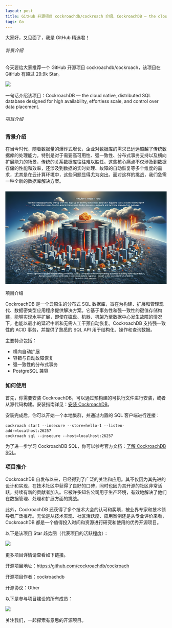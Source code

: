 ```yaml
---
layout: post
title: GitHub 开源项目 cockroachdb/cockroach 介绍，CockroachDB — the cloud native, distributed SQL database designed for high availability, effortless scale, and control over data placement.
tags: Go
---
```


大家好，又见面了，我是 GitHub 精选君！

###### 背景介绍

今天要给大家推荐一个 GitHub 开源项目 cockroachdb/cockroach，该项目在 GitHub 有超过 29.9k Star。

![](https://stats.deeptrain.net/repo/cockroachdb/cockroach/?theme=light)

一句话介绍该项目：CockroachDB — the cloud native, distributed SQL database designed for high availability, effortless scale, and control over data placement.





###### 项目介绍

### 背景介绍

在当今时代，随着数据量的爆炸式增长，企业对数据库的需求已远远超越了传统数据库的处理能力。特别是对于需要高可用性、强一致性、分布式事务支持以及横向扩展能力的场景，传统的关系数据库往往难以胜任。这些核心痛点不仅涉及到数据存储的性能和效率，还涉及到数据的实时处理、故障的自动恢复等多个维度的需求，尤其是在云计算环境中，这些问题显得尤为突出。面对这样的挑战，我们急需一种全新的数据库解决方案。

### 

![](https://raw.githubusercontent.com/ZhuPeng/pic/master/mac/compress_tmp-2ac3aec619211add503259d0da3dce41.png)

项目介绍

CockroachDB 是一个云原生的分布式 SQL 数据库，旨在为构建、扩展和管理现代、数据密集型应用程序提供解决方案。它基于事务性和强一致性的键值存储构建，能够实现水平扩展，即使在磁盘、机器、机架乃至数据中心发生故障的情况下，也能以最小的延迟中断和无需人工干预自动恢复。CockroachDB 支持强一致性的 ACID 事务，并提供了熟悉的 SQL API 用于结构化、操作和查询数据。

主要特点包括：  
- 横向自动扩展
- 容错与自动故障恢复
- 强一致性的分布式事务
- PostgreSQL 兼容

### 如何使用

首先，你需要安装 CockroachDB，可以通过预构建的可执行文件进行安装，或者从源代码构建。安装指南详见：[安装 CockroachDB](https://www.cockroachlabs.com/docs/stable/install-cockroachdb.html)。

安装完成后，你可以开始一个本地集群，并通过内置的 SQL 客户端进行连接：

```shell
cockroach start --insecure --store=hello-1 --listen-addr=localhost:26257
cockroach sql --insecure --host=localhost:26257
```

为了进一步学习 CockroachDB SQL，你可以参考官方文档：[了解 CockroachDB SQL](https://www.cockroachlabs.com/docs/stable/learn-cockroachdb-sql.html)。

### 项目推介

CockroachDB 自发布以来，已经得到了广泛的关注和应用。其不仅因为其先进的设计和实现，在技术社区中获得了良好的口碑，同时也因为其开源的社区非常活跃，持续有新的贡献者加入。它被许多知名公司用于生产环境，有效地解决了他们在数据管理、处理和扩展方面的挑战。

此外，CockroachDB 还获得了多个技术大会的认可和奖项，被业界专家和技术领导者广泛推荐。无论是从技术实现、社区活跃度、应用案例还是从专业评价来看，CockroachDB 都是一个值得投入时间和资源进行研究和使用的优秀开源项目。

以下是该项目 Star 趋势图（代表项目的活跃程度）：

![](https://api.star-history.com/svg?repos=cockroachdb/cockroach&type=Timeline)

更多项目详情请查看如下链接。

开源项目地址：https://github.com/cockroachdb/cockroach 

开源项目作者：cockroachdb

开源协议：Other

以下是参与项目建设的所有成员：

![](https://contrib.rocks/image?repo=cockroachdb/cockroach)

关注我们，一起探索有意思的开源项目。

